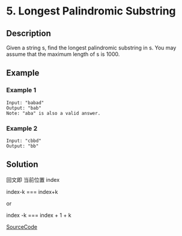 # 5. Longest Palindromic Substring

## Description

Given a string s, find the longest palindromic substring in s. You may assume that the maximum length of s is 1000.

## Example

### Example 1

```shell
Input: "babad"
Output: "bab"
Note: "aba" is also a valid answer.
```

### Example 2

```shell
Input: "cbbd"
Output: "bb"
```

## Solution

回文即 当前位置 index

index-k === index+k

or

index -k === index + 1 + k

[SourceCode](./solution.js)